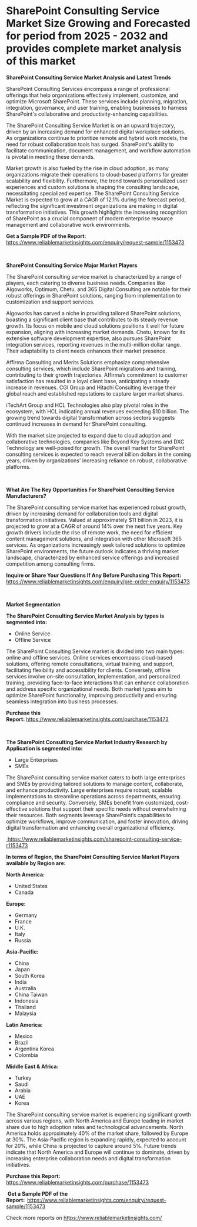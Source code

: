 <p><h1>SharePoint Consulting Service Market Size Growing and Forecasted for period from 2025 - 2032 and provides complete market analysis of this market</h1></p><p><strong>SharePoint Consulting Service Market Analysis and Latest Trends</strong></p>
<p><p>SharePoint Consulting Services encompass a range of professional offerings that help organizations effectively implement, customize, and optimize Microsoft SharePoint. These services include planning, migration, integration, governance, and user training, enabling businesses to harness SharePoint's collaborative and productivity-enhancing capabilities. </p><p>The SharePoint Consulting Service Market is on an upward trajectory, driven by an increasing demand for enhanced digital workplace solutions. As organizations continue to prioritize remote and hybrid work models, the need for robust collaboration tools has surged. SharePoint's ability to facilitate communication, document management, and workflow automation is pivotal in meeting these demands.</p><p>Market growth is also fueled by the rise in cloud adoption, as many organizations migrate their operations to cloud-based platforms for greater scalability and flexibility. Furthermore, the trend towards personalized user experiences and custom solutions is shaping the consulting landscape, necessitating specialized expertise. The SharePoint Consulting Service Market is expected to grow at a CAGR of 12.1% during the forecast period, reflecting the significant investment organizations are making in digital transformation initiatives. This growth highlights the increasing recognition of SharePoint as a crucial component of modern enterprise resource management and collaborative work environments.</p></p>
<p><strong>Get a Sample PDF of the Report:&nbsp;</strong> <a href="https://www.reliablemarketinsights.com/enquiry/request-sample/1153473?utm_campaign=2207&utm_medium=2&utm_source=Github&utm_content=ia&utm_term=10032025&utm_id=sharepoint-consulting-service">https://www.reliablemarketinsights.com/enquiry/request-sample/1153473</a></p>
<p>&nbsp;</p>
<p><strong>SharePoint Consulting Service Major Market Players</strong></p>
<p><p>The SharePoint consulting service market is characterized by a range of players, each catering to diverse business needs. Companies like Algoworks, Optimum, Chetu, and 365 Digital Consulting are notable for their robust offerings in SharePoint solutions, ranging from implementation to customization and support services.</p><p>Algoworks has carved a niche in providing tailored SharePoint solutions, boasting a significant client base that contributes to its steady revenue growth. Its focus on mobile and cloud solutions positions it well for future expansion, aligning with increasing market demands. Chetu, known for its extensive software development expertise, also pursues SharePoint integration services, reporting revenues in the multi-million dollar range. Their adaptability to client needs enhances their market presence.</p><p>Affirma Consulting and Merits Solutions emphasize comprehensive consulting services, which include SharePoint migrations and training, contributing to their growth trajectories. Affirma’s commitment to customer satisfaction has resulted in a loyal client base, anticipating a steady increase in revenues. CGI Group and Hitachi Consulting leverage their global reach and established reputations to capture larger market shares. </p><p>iTechArt Group and HCL Technologies also play pivotal roles in the ecosystem, with HCL indicating annual revenues exceeding $10 billion. The growing trend towards digital transformation across sectors suggests continued increases in demand for SharePoint consulting.</p><p>With the market size projected to expand due to cloud adoption and collaborative technologies, companies like Beyond Key Systems and DXC Technology are well-poised for growth. The overall market for SharePoint consulting services is expected to reach several billion dollars in the coming years, driven by organizations' increasing reliance on robust, collaborative platforms.</p></p>
<p>&nbsp;</p>
<p><strong>What Are The Key Opportunities For SharePoint Consulting Service Manufacturers?</strong></p>
<p><p>The SharePoint consulting service market has experienced robust growth, driven by increasing demand for collaboration tools and digital transformation initiatives. Valued at approximately $11 billion in 2023, it is projected to grow at a CAGR of around 14% over the next five years. Key growth drivers include the rise of remote work, the need for efficient content management solutions, and integration with other Microsoft 365 services. As organizations increasingly seek tailored solutions to optimize SharePoint environments, the future outlook indicates a thriving market landscape, characterized by enhanced service offerings and increased competition among consulting firms.</p></p>
<p><strong>Inquire or Share Your Questions If Any Before Purchasing This Report:</strong> <a href="https://www.reliablemarketinsights.com/enquiry/pre-order-enquiry/1153473?utm_campaign=2207&utm_medium=2&utm_source=Github&utm_content=ia&utm_term=10032025&utm_id=sharepoint-consulting-service">https://www.reliablemarketinsights.com/enquiry/pre-order-enquiry/1153473</a></p>
<p>&nbsp;</p>
<p><strong>Market Segmentation</strong></p>
<p><strong>The SharePoint Consulting Service Market Analysis by types is segmented into:</strong></p>
<p><ul><li>Online Service</li><li>Offline Service</li></ul></p>
<p><p>The SharePoint Consulting Service market is divided into two main types: online and offline services. Online services encompass cloud-based solutions, offering remote consultations, virtual training, and support, facilitating flexibility and accessibility for clients. Conversely, offline services involve on-site consultation, implementation, and personalized training, providing face-to-face interactions that can enhance collaboration and address specific organizational needs. Both market types aim to optimize SharePoint functionality, improving productivity and ensuring seamless integration into business processes.</p></p>
<p><strong>Purchase this Report:&nbsp;</strong><a href="https://www.reliablemarketinsights.com/purchase/1153473?utm_campaign=2207&utm_medium=2&utm_source=Github&utm_content=ia&utm_term=10032025&utm_id=sharepoint-consulting-service">https://www.reliablemarketinsights.com/purchase/1153473</a></p>
<p>&nbsp;</p>
<p><strong>The SharePoint Consulting Service Market Industry Research by Application is segmented into:</strong></p>
<p><ul><li>Large Enterprises</li><li>SMEs</li></ul></p>
<p><p>The SharePoint consulting service market caters to both large enterprises and SMEs by providing tailored solutions to manage content, collaborate, and enhance productivity. Large enterprises require robust, scalable implementations to streamline operations across departments, ensuring compliance and security. Conversely, SMEs benefit from customized, cost-effective solutions that support their specific needs without overwhelming their resources. Both segments leverage SharePoint’s capabilities to optimize workflows, improve communication, and foster innovation, driving digital transformation and enhancing overall organizational efficiency.</p></p>
<p><a href="https://www.reliablemarketinsights.com/sharepoint-consulting-service-r1153473?utm_campaign=2207&utm_medium=2&utm_source=Github&utm_content=ia&utm_term=10032025&utm_id=sharepoint-consulting-service">&nbsp;https://www.reliablemarketinsights.com/sharepoint-consulting-service-r1153473</a></p>
<p><strong>In terms of Region, the SharePoint Consulting Service Market Players available by Region are:</strong></p>
<p>
    <p> <strong> North America: </strong>
        <ul>
            <li>United States</li>
            <li>Canada</li>
        </ul>
        </p> 
    <p> <strong> Europe: </strong>
        <ul>
            <li>Germany</li>
            <li>France</li>
            <li>U.K.</li>
            <li>Italy</li>
            <li>Russia</li>
        </ul>
        </p> 
    <p> <strong> Asia-Pacific: </strong>
        <ul>
            <li>China</li>
            <li>Japan</li>
            <li>South Korea</li>
            <li>India</li>
            <li>Australia</li>
            <li>China Taiwan</li>
            <li>Indonesia</li>
            <li>Thailand</li>
            <li>Malaysia</li>
        </ul>
        </p> 
    <p> <strong> Latin America: </strong>
        <ul>
            <li>Mexico</li>
            <li>Brazil</li>
            <li>Argentina Korea</li>
            <li>Colombia</li>
        </ul>
        </p> 
    <p> <strong> Middle East & Africa: </strong>
        <ul>
            <li>Turkey</li>
            <li>Saudi</li>
            <li>Arabia</li>
            <li>UAE</li>
            <li>Korea</li>
        </ul>
    </p>
    </p>
<p><p>The SharePoint consulting service market is experiencing significant growth across various regions, with North America and Europe leading in market share due to high adoption rates and technological advancements. North America holds approximately 40% of the market share, followed by Europe at 30%. The Asia-Pacific region is expanding rapidly, expected to account for 20%, while China is projected to capture around 5%. Future trends indicate that North America and Europe will continue to dominate, driven by increasing enterprise collaboration needs and digital transformation initiatives.</p></p>
<p><strong>Purchase this Report: </strong><a href="https://www.reliablemarketinsights.com/purchase/1153473?utm_campaign=2207&utm_medium=2&utm_source=Github&utm_content=ia&utm_term=10032025&utm_id=sharepoint-consulting-service">https://www.reliablemarketinsights.com/purchase/1153473</a></p>
<p>&nbsp;<strong>Get a Sample PDF of the Report:&nbsp;&nbsp;</strong><a href="https://www.reliablemarketinsights.com/enquiry/request-sample/1153473?utm_campaign=2207&utm_medium=2&utm_source=Github&utm_content=ia&utm_term=10032025&utm_id=sharepoint-consulting-service">https://www.reliablemarketinsights.com/enquiry/request-sample/1153473</a></p>
<p><strong></strong></p>
<p>Check more reports on <a href="https://www.reliablemarketinsights.com/?utm_campaign=2207&utm_medium=2&utm_source=Github&utm_content=ia&utm_term=10032025&utm_id=sharepoint-consulting-service">https://www.reliablemarketinsights.com/</a></p>